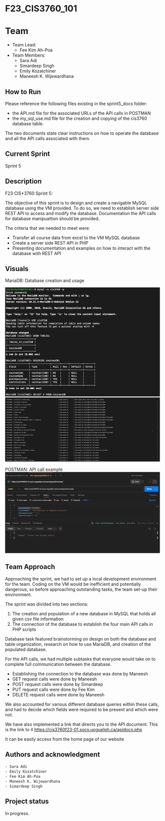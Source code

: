 # F23_CIS3760_101

# Team

-   Team Lead:
    -  Fee Kim Ah-Poa 
-   Team Members:
    -   Sara Adi
    -   Simardeep Singh
    -   Emily Kozatchiner
    -   Maneesh K. Wijewardhana

## How to Run
Please reference the following files existing in the sprint5_docs folder:
-   the API.md file for the associated URLs of the API calls in POSTMAN
-   the my_sql_use.md file for the creation and copying of the cis3760 database table.

The two documents state clear instructions on how to operate the database and all the API calls associated with them.

## Current Sprint

Sprint 5

## Description

F23 CIS\*3760 Sprint 5:

The objective of this sprint is to design and create a navigable MySQL database using the VM provided. To do so, we need to establish server side REST API to access and modify the database. Documentation the API calls for database manipualtion should be provided. 


The criteria that we needed to meet were:
-   Transfer all course data from excel to the VM MySQL database
-   Create a server side REST API in PHP
-   Presenting documentation and examples on how to interact with the database with REST API

## Visuals
MariaDB: Database creation and usage

![db1](./sprint4/Images/MicrosoftTeams-image__7_.png) 
![db2](./sprint4/Images/MicrosoftTeams-image__8_.png)

POSTMAN: API call example
![api1](./sprint4/Images/APICallExample.png)

## Team Approach
Approaching the sprint, we had to set up a local development environment for the team. Coding on the VM would be inefficient and potentially dangerous, so before approaching outstanding tasks, the team set-up their environment.

The sprint was divided into two sections: 
1. The creation and population of a new database in MySQL that holds all given csv file information
2. The connection of the database to establish the four main API calls in PHP scripts

Database task featured brainstorming on design on both the database and table organization, research on how to use MariaDB, and creation of the populated database.

For the API calls, we had multiple subtasks that everyone would take on to complete full communication between the database.
-   Establishing the connection to the database was done by Maneesh
-   GET request calls were done by Maneesh
-   POST request calls were done by Simardeep
-   PUT request calls were done by Fee Kim
-   DELETE request calls were done by Maneesh

We also accounted for various different database queries within these calls, and had to decide which fields were required to be present and which were not.

We have also implemented a link that directs you to the API document.
This is the link to it https://cis3760f23-01.socs.uoguelph.ca/apidocs.php

It can be easily access from the home page of our website


## Authors and acknowledgment

    - Sara Adi
    - Emily Kozatchiner
    - Fee Kim Ah-Poa
    - Maneesh K. Wijewardhana
    - Simardeep Singh

## Project status

In progress.

